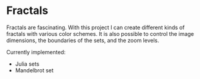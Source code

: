 # Fractals

Fractals are fascinating. With this project I can create different kinds of fractals with various color schemes. It is also possible to control the image dimensions, the boundaries of the sets, and the zoom levels.

Currently implemented:
- Julia sets
- Mandelbrot set